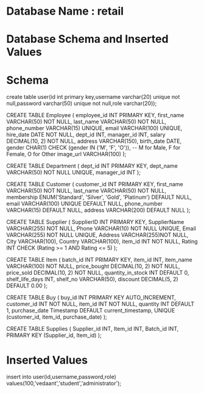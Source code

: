 # Database Name : retail
# Database Schema and Inserted Values

# Schema
create table user(id int primary key,username varchar(20) unique not null,password varchar(50) unique not null,role varchar(20));

CREATE TABLE Employee (
    employee_id INT PRIMARY KEY,
    first_name VARCHAR(50) NOT NULL,
    last_name VARCHAR(50) NOT NULL,
    phone_number VARCHAR(15) UNIQUE,
    email VARCHAR(100) UNIQUE,
    hire_date DATE NOT NULL,
    dept_id INT,
    manager_id INT,
    salary DECIMAL(10, 2) NOT NULL,
    address VARCHAR(150),
    birth_date DATE,
    gender CHAR(1) CHECK (gender IN ('M', 'F', 'O')), -- M for Male, F for Female, O for Other
    image_url VARCHAR(100)
);

CREATE TABLE Department (
    dept_id INT PRIMARY KEY,
    dept_name VARCHAR(50) NOT NULL UNIQUE,
    manager_id INT
);

CREATE TABLE Customer (
    customer_id INT PRIMARY KEY,
    first_name VARCHAR(50) NOT NULL,
    last_name VARCHAR(50) NOT NULL,
    membership ENUM('Standard', 'Silver', 'Gold', 'Platinum') DEFAULT NULL,
    email VARCHAR(100) UNIQUE DEFAULT NULL,
    phone_number VARCHAR(15) DEFAULT NULL,
    address VARCHAR(200) DEFAULT NULL
);

CREATE TABLE Supplier (
    SupplierID INT PRIMARY KEY,
    SupplierName VARCHAR(255) NOT NULL,
    Phone VARCHAR(10) NOT NULL UNIQUE,
    Email VARCHAR(255) NOT NULL UNIQUE,
    Address VARCHAR(255)NOT NULL,
    City VARCHAR(100),
    Country VARCHAR(100),
    item_id INT NOT NULL,
    Rating INT CHECK (Rating >= 1 AND Rating <= 5)
);

CREATE TABLE Item (
	batch_id INT PRIMARY KEY,
    item_id INT,
    item_name VARCHAR(100) NOT NULL,
    price_bought DECIMAL(10, 2) NOT NULL,
    price_sold DECIMAL(10, 2) NOT NULL,
    quantity_in_stock INT DEFAULT 0,
    shelf_life_days INT,
    shelf_no VARCHAR(50),
    discount DECIMAL(5, 2) DEFAULT 0.00
);

CREATE TABLE Buy (
    buy_id INT PRIMARY KEY AUTO_INCREMENT,
    customer_id INT NOT NULL,
    item_id INT NOT NULL,
    quantity INT DEFAULT 1,
    purchase_date Timestamp DEFAULT current_timestamp,
    UNIQUE (customer_id, item_id, purchase_date)
);

CREATE TABLE Supplies (
    Supplier_id INT,
    Item_id INT,
    Batch_id INT,
    PRIMARY KEY (Supplier_id, Item_id)
);

# Inserted Values
insert into user(id,username,password,role) values(100,'vedaant','student','administrator');

